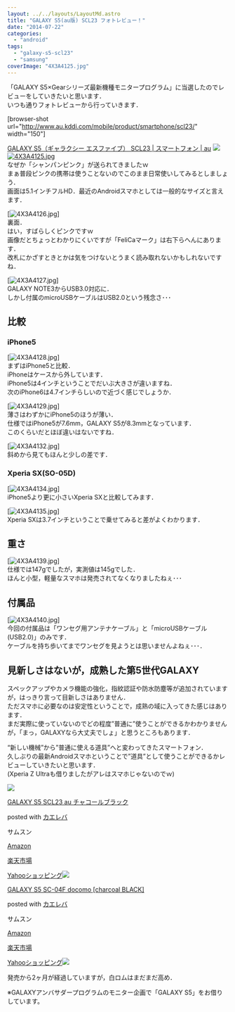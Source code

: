 ```yaml
---
layout: ../../layouts/LayoutMd.astro
title: "GALAXY S5(au版) SCL23 フォトレビュー！"
date: "2014-07-22"
categories: 
  - "android"
tags: 
  - "galaxy-s5-scl23"
  - "samsung"
coverImage: "4X3A4125.jpg"
---
```


「GALAXY S5×Gearシリーズ最新機種モニタープログラム」に当選したのでレビューをしていきたいと思います．  
いつも通りフォトレビューから行っていきます．

\[browser-shot url="http://www.au.kddi.com/mobile/product/smartphone/scl23/" width="150"\]

[GALAXY S5（ギャラクシー エスファイブ） SCL23 | スマートフォン | au](http://www.au.kddi.com/mobile/product/smartphone/scl23/) [![](/archive/images/4X3A4125.jpg)![4X3A4125.jpg](/archive/images/14712403804_8a829b8c8f_b.jpg)](http://b.hatena.ne.jp/entry/http://www.au.kddi.com/mobile/product/smartphone/scl23/)  
なぜか「シャンパンピンク」が送られてきましたｗ  
まぁ普段ピンクの携帯は使うことないのでこのまま日常使いしてみるとしましょう．  
画面は5.1インチフルHD．最近のAndroidスマホとしては一般的なサイズと言えます．

[![4X3A4126.jpg](/archive/images/14714784465_e0c7573990_b.jpg)]  
裏面．  
はい，すばらしくピンクですｗ  
画像だとちょっとわかりにくいですが「FeliCaマーク」は右下らへんにあります．  
改札にかざすときとかは気をつけないとうまく読み取れないかもしれないですね．

[![4X3A4127.jpg](/archive/images/14734654543_7ba0c1885a_b.jpg)]  
GALAXY NOTE3からUSB3.0対応に．  
しかし付属のmicroUSBケーブルはUSB2.0という残念さ･･･

## 比較

### iPhone5

[![4X3A4128.jpg](/archive/images/14712406924_1822c2bb86_b.jpg)]  
まずはiPhone5と比較．  
iPhoneはケースから外しています．  
iPhone5は4インチということでだいぶ大きさが違いますね．  
次のiPhone6は4.7インチらしいので近づく感じでしょうか．

[![4X3A4129.jpg](/archive/images/14691800526_e78a2af2cb_b.jpg)]  
薄さはわずかにiPhone5のほうが薄い．  
仕様ではiPhone5が7.6mm，GALAXY S5が8.3mmとなっています．  
このくらいだとほぼ違いはないですね．

[![4X3A4132.jpg](/archive/images/14711617661_7bd4f791dd_b.jpg)]  
斜めから見てもほんと少しの差です．

### Xperia SX(SO-05D)

[![4X3A4134.jpg](/archive/images/14528121260_a8a59f9b19_b.jpg)]  
iPhone5より更に小さいXperia SXと比較してみます．

[![4X3A4135.jpg](/archive/images/14528352077_4fafff383e_b.jpg)]  
Xperia SXは3.7インチということで乗せてみると差がよくわかります．

## 重さ

[![4X3A4139.jpg](/archive/images/14714790195_19488969a3_b.jpg)]  
仕様では147gでしたが，実測値は145gでした．  
ほんと小型，軽量なスマホは発売されてなくなりましたねぇ･･･

## 付属品

[![4X3A4140.jpg](/archive/images/14528151628_5b50138547_b.jpg)]  
今回の付属品は「ワンセグ用アンテナケーブル」と「microUSBケーブル(USB2.0)」のみです．  
ケーブルを持ち歩いてまでワンセグを見ようとは思いませんよねぇ･･･．

## 見新しさはないが，成熟した第5世代GALAXY

スペックアップやカメラ機能の強化，指紋認証や防水防塵等が追加されていますが，はっきり言って目新しさはありません．  
ただスマホに必要なのは安定性ということで，成熟の域に入ってきた感じはあります．  
まだ実際に使っていないのでどの程度”普通に”使うことができるかわかりませんが，「まっ，GALAXYなら大丈夫でしょ」と思うところもあります．

“新しい機械”から”普通に使える道具”へと変わってきたスマートフォン．  
久しぶりの最新Androidスマホということで”道具”として使うことができるかレビューしていきたいと思います．  
(Xperia Z Ultraも借りましたがアレはスマホじゃないのでｗ)

[![](/archive/images/51Hulg%2BmtyL._SL160_.jpg)](https://www.amazon.co.jp/exec/obidos/ASIN/B00KXVOP3O/mizuka123-22/ref=nosim/)

[GALAXY S5 SCL23 au チャコールブラック](https://www.amazon.co.jp/exec/obidos/ASIN/B00KXVOP3O/mizuka123-22/ref=nosim/)

posted with [カエレバ](http://kaereba.com)

サムスン

[Amazon](http://www.amazon.co.jp/gp/search?keywords=GALAXY%20S5%20SCL23%20au%20%83%60%83%83%83R%81%5B%83%8B%83u%83%89%83b%83N&__mk_ja_JP=%83J%83%5E%83J%83i&tag=mizuka123-22 "アマゾン")

[楽天市場](http://hb.afl.rakuten.co.jp/hgc/032b53ee.4b34c5ee.0f4a541e.f440145e/?pc=http%3A%2F%2Fsearch.rakuten.co.jp%2Fsearch%2Fmall%2FGALAXY%2520S5%2520SCL23%2520au%2520%25E3%2583%2581%25E3%2583%25A3%25E3%2582%25B3%25E3%2583%25BC%25E3%2583%25AB%25E3%2583%2596%25E3%2583%25A9%25E3%2583%2583%25E3%2582%25AF%2F-%2Ff.1-p.1-s.1-sf.0-st.A-v.2%3Fx%3D0%26scid%3Daf_ich_link_urltxt%26m%3Dhttp%3A%2F%2Fm.rakuten.co.jp%2F "楽天市場")

[Yahooショッピング![](/archive/images/5111S0sIUCL._SL160_.jpg)](//ck.jp.ap.valuecommerce.com/servlet/referral?sid=3066752&pid=881990642&vc_url=http%3A%2F%2Fshopping.search.yahoo.co.jp%2Fsearch%3FuIv%3Don%26ei%3DUTF-8%26tab_ex%3Dcommerce%26slider%3D0%26va%3DGALAXY%2520S5%2520SCL23%2520au%2520%25E3%2583%2581%25E3%2583%25A3%25E3%2582%25B3%25E3%2583%25BC%25E3%2583%25AB%25E3%2583%2596%25E3%2583%25A9%25E3%2583%2583%25E3%2582%25AF "Yahooショッピング")

[GALAXY S5 SC-04F docomo \[charcoal BLACK\]](https://www.amazon.co.jp/exec/obidos/ASIN/B00KYHZHFW/mizuka123-22/ref=nosim/)

posted with [カエレバ](http://kaereba.com)

サムスン

[Amazon](http://www.amazon.co.jp/gp/search?keywords=GALAXY%20S5%20SC-04F%20docomo%20%5Bcharcoal%20BLACK%5D&__mk_ja_JP=%83J%83%5E%83J%83i&tag=mizuka123-22 "アマゾン")

[楽天市場](http://hb.afl.rakuten.co.jp/hgc/032b53ee.4b34c5ee.0f4a541e.f440145e/?pc=http%3A%2F%2Fsearch.rakuten.co.jp%2Fsearch%2Fmall%2FGALAXY%2520S5%2520SC-04F%2520docomo%2520%255Bcharcoal%2520BLACK%255D%2F-%2Ff.1-p.1-s.1-sf.0-st.A-v.2%3Fx%3D0%26scid%3Daf_ich_link_urltxt%26m%3Dhttp%3A%2F%2Fm.rakuten.co.jp%2F "楽天市場")

[Yahooショッピング![](//ad.jp.ap.valuecommerce.com/servlet/gifbanner?sid=3066752&pid=881990642)](//ck.jp.ap.valuecommerce.com/servlet/referral?sid=3066752&pid=881990642&vc_url=http%3A%2F%2Fshopping.search.yahoo.co.jp%2Fsearch%3FuIv%3Don%26ei%3DUTF-8%26tab_ex%3Dcommerce%26slider%3D0%26va%3DGALAXY%2520S5%2520SC-04F%2520docomo%2520%255Bcharcoal%2520BLACK%255D "Yahooショッピング")

発売から2ヶ月が経過していますが，白ロムはまだまだ高め．

※GALAXYアンバサダープログラムのモニター企画で「GALAXY S5」をお借りしています。
